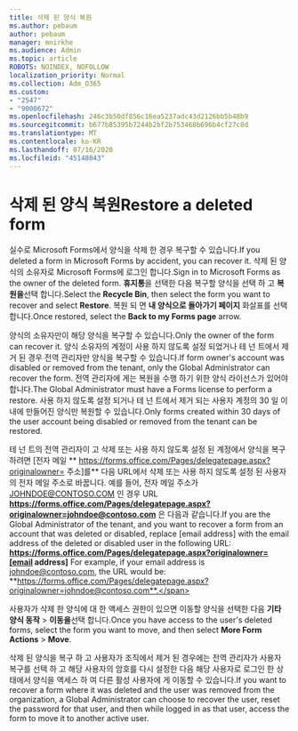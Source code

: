 ```yaml
---
title: 삭제 된 양식 복원
ms.author: pebaum
author: pebaum
manager: mnirkhe
ms.audience: Admin
ms.topic: article
ROBOTS: NOINDEX, NOFOLLOW
localization_priority: Normal
ms.collection: Adm_O365
ms.custom:
- "2547"
- "9000672"
ms.openlocfilehash: 246c3b50df856c16ea5237adc43d2126bb5b48b9
ms.sourcegitcommit: b677b85395b7244b2bf2b753468b696b4cf27c8d
ms.translationtype: MT
ms.contentlocale: ko-KR
ms.lasthandoff: 07/16/2020
ms.locfileid: "45148043"
---
```

# <a name="restore-a-deleted-form"></a><span data-ttu-id="a320f-102">삭제 된 양식 복원</span><span class="sxs-lookup"><span data-stu-id="a320f-102">Restore a deleted form</span></span>

<span data-ttu-id="a320f-103">실수로 Microsoft Forms에서 양식을 삭제 한 경우 복구할 수 있습니다.</span><span class="sxs-lookup"><span data-stu-id="a320f-103">If you deleted a form in Microsoft Forms by accident, you can recover it.</span></span> <span data-ttu-id="a320f-104">삭제 된 양식의 소유자로 Microsoft Forms에 로그인 합니다.</span><span class="sxs-lookup"><span data-stu-id="a320f-104">Sign in to Microsoft Forms as the owner of the deleted form.</span></span> <span data-ttu-id="a320f-105">**휴지통**을 선택한 다음 복구할 양식을 선택 하 고 **복원을**선택 합니다.</span><span class="sxs-lookup"><span data-stu-id="a320f-105">Select the **Recycle Bin**, then select the form you want to recover and select **Restore**.</span></span> <span data-ttu-id="a320f-106">복원 되 면 **내 양식으로 돌아가기 페이지** 화살표를 선택 합니다.</span><span class="sxs-lookup"><span data-stu-id="a320f-106">Once restored, select the **Back to my Forms page** arrow.</span></span>

<span data-ttu-id="a320f-107">양식의 소유자만이 해당 양식을 복구할 수 있습니다.</span><span class="sxs-lookup"><span data-stu-id="a320f-107">Only the owner of the form can recover it.</span></span> <span data-ttu-id="a320f-108">양식 소유자의 계정이 사용 하지 않도록 설정 되었거나 테 넌 트에서 제거 된 경우 전역 관리자만 양식을 복구할 수 있습니다.</span><span class="sxs-lookup"><span data-stu-id="a320f-108">If form owner's account was disabled or removed from the tenant, only the Global Administrator can recover the form.</span></span> <span data-ttu-id="a320f-109">전역 관리자에 게는 복원을 수행 하기 위한 양식 라이선스가 있어야 합니다.</span><span class="sxs-lookup"><span data-stu-id="a320f-109">The Global Administrator must have a Forms license to perform a restore.</span></span> <span data-ttu-id="a320f-110">사용 하지 않도록 설정 되거나 테 넌 트에서 제거 되는 사용자 계정의 30 일 이내에 만들어진 양식만 복원할 수 있습니다.</span><span class="sxs-lookup"><span data-stu-id="a320f-110">Only forms created within 30 days of the user account being disabled or removed from the tenant can be restored.</span></span>

<span data-ttu-id="a320f-111">테 넌 트의 전역 관리자이 고 삭제 또는 사용 하지 않도록 설정 된 계정에서 양식을 복구 하려면 [전자 메일 \*\* https://forms.office.com/Pages/delegatepage.aspx?originalowner= 주소]를\*\* 다음 URL에서 삭제 또는 사용 하지 않도록 설정 된 사용자의 전자 메일 주소로 바꿉니다. 예를 들어, 전자 메일 주소가 JOHNDOE@CONTOSO.COM 인 경우 URL **https://forms.office.com/Pages/delegatepage.aspx?originalowner=johndoe@contoso.com** 은 다음과 같습니다.</span><span class="sxs-lookup"><span data-stu-id="a320f-111">If you are the Global Administrator of the tenant, and you want to recover a form from an account that was deleted or disabled, replace [email address] with the email address of the deleted or disabled user in the following URL: **https://forms.office.com/Pages/delegatepage.aspx?originalowner=[email address]** For example, if your email address is johndoe@contoso.com, the URL would be: **https://forms.office.com/Pages/delegatepage.aspx?originalowner=johndoe@contoso.com**.</span></span> 

<span data-ttu-id="a320f-112">사용자가 삭제 한 양식에 대 한 액세스 권한이 있으면 이동할 양식을 선택한 다음 **기타 양식 동작**  >  **이동을**선택 합니다.</span><span class="sxs-lookup"><span data-stu-id="a320f-112">Once you have access to the user's deleted forms, select the form you want to move, and then select **More Form Actions** > **Move**.</span></span>

<span data-ttu-id="a320f-113">삭제 된 양식을 복구 하 고 사용자가 조직에서 제거 된 경우에는 전역 관리자가 사용자 복구를 선택 하 고 해당 사용자의 암호를 다시 설정한 다음 해당 사용자로 로그인 한 상태에서 양식을 액세스 하 여 다른 활성 사용자에 게 이동할 수 있습니다.</span><span class="sxs-lookup"><span data-stu-id="a320f-113">If you want to recover a form where it was deleted and the user was removed from the organization, a Global Administrator can choose to recover the user, reset the password for that user, and then while logged in as that user, access the form to move it to another active user.</span></span> 